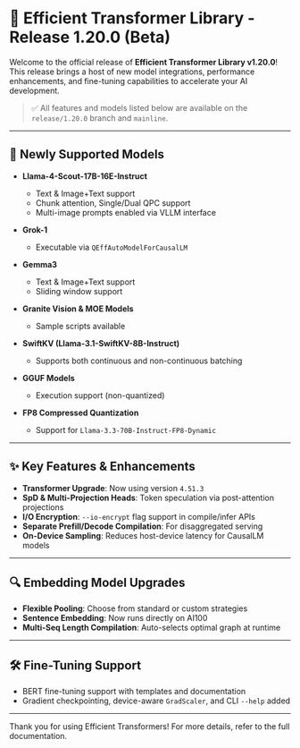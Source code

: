# 🚀 Efficient Transformer Library - Release 1.20.0 (Beta)

Welcome to the official release of **Efficient Transformer Library v1.20.0**! This release brings a host of new model integrations, performance enhancements, and fine-tuning capabilities to accelerate your AI development.

> ✅ All features and models listed below are available on the `release/1.20.0` branch and `mainline`.

---

## 🧠 Newly Supported Models

- **Llama-4-Scout-17B-16E-Instruct**
  - Text & Image+Text support
  - Chunk attention, Single/Dual QPC support
  - Multi-image prompts enabled via VLLM interface

- **Grok-1**
  - Executable via `QEffAutoModelForCausalLM`

- **Gemma3**
  - Text & Image+Text support
  - Sliding window support

- **Granite Vision & MOE Models**
  - Sample scripts available

- **SwiftKV (Llama-3.1-SwiftKV-8B-Instruct)**
  - Supports both continuous and non-continuous batching

- **GGUF Models**
  - Execution support (non-quantized)

- **FP8 Compressed Quantization**
  - Support for `Llama-3.3-70B-Instruct-FP8-Dynamic`

---

## ✨ Key Features & Enhancements

- **Transformer Upgrade**: Now using version `4.51.3`
- **SpD & Multi-Projection Heads**: Token speculation via post-attention projections
- **I/O Encryption**: `--io-encrypt` flag support in compile/infer APIs
- **Separate Prefill/Decode Compilation**: For disaggregated serving
- **On-Device Sampling**: Reduces host-device latency for CausalLM models

---

## 🔍 Embedding Model Upgrades

- **Flexible Pooling**: Choose from standard or custom strategies
- **Sentence Embedding**: Now runs directly on AI100
- **Multi-Seq Length Compilation**: Auto-selects optimal graph at runtime

---

## 🛠️ Fine-Tuning Support

- BERT fine-tuning support with templates and documentation
- Gradient checkpointing, device-aware `GradScaler`, and CLI `--help` added

---
Thank you for using Efficient Transformers! For more details, refer to the full documentation.